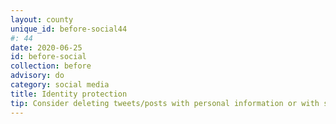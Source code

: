 ```yaml
---
layout: county 
unique_id: before-social44
#: 44
date: 2020-06-25
id: before-social
collection: before
advisory: do
category: social media
title: Identity protection
tip: Consider deleting tweets/posts with personal information or with stuff that can be used against you.
---
```

